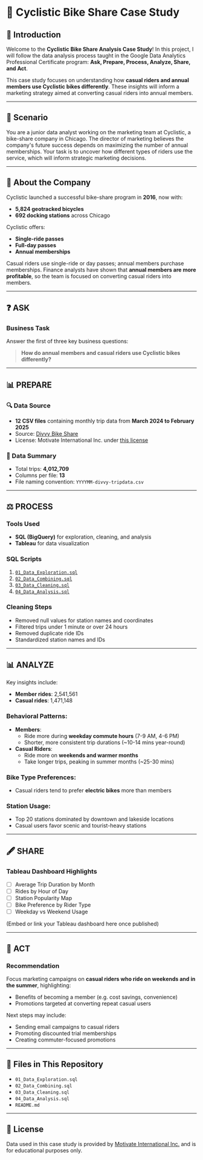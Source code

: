 # 📅 Cyclistic Bike Share Case Study

## 📖 Introduction
Welcome to the **Cyclistic Bike Share Analysis Case Study**! In this project, I will follow the data analysis process taught in the Google Data Analytics Professional Certificate program: **Ask, Prepare, Process, Analyze, Share, and Act**.

This case study focuses on understanding how **casual riders and annual members use Cyclistic bikes differently**. These insights will inform a marketing strategy aimed at converting casual riders into annual members.

---

## 🔎 Scenario
You are a junior data analyst working on the marketing team at Cyclistic, a bike-share company in Chicago. The director of marketing believes the company's future success depends on maximizing the number of annual memberships. Your task is to uncover how different types of riders use the service, which will inform strategic marketing decisions.

---

## 📃 About the Company
Cyclistic launched a successful bike-share program in **2016**, now with:
- **5,824 geotracked bicycles**
- **692 docking stations** across Chicago

Cyclistic offers:
- **Single-ride passes**
- **Full-day passes**
- **Annual memberships**

Casual riders use single-ride or day passes; annual members purchase memberships. Finance analysts have shown that **annual members are more profitable**, so the team is focused on converting casual riders into members.

---

## ❓ ASK
### Business Task
Answer the first of three key business questions:
> **How do annual members and casual riders use Cyclistic bikes differently?**

---

## 📊 PREPARE
### 🔍 Data Source
- **12 CSV files** containing monthly trip data from **March 2024 to February 2025**
- Source: [Divvy Bike Share](https://divvybikes.com/system-data)
- License: Motivate International Inc. under [this license](https://ride.divvybikes.com/data-license-agreement)

### 📝 Data Summary
- Total trips: **4,012,709**
- Columns per file: **13**
- File naming convention: `YYYYMM-divvy-tripdata.csv`

---

## ⚖️ PROCESS
### Tools Used
- **SQL (BigQuery)** for exploration, cleaning, and analysis
- **Tableau** for data visualization

### SQL Scripts
1. [`01_Data_Exploration.sql`](01_Data_Exploration.sql)
2. [`02_Data_Combining.sql`](02_Data_Combining.sql)
3. [`03_Data_Cleaning.sql`](03_Data_Cleaning.sql)
4. [`04_Data_Analysis.sql`](04_Data_Analysis.sql)

### Cleaning Steps
- Removed null values for station names and coordinates
- Filtered trips under 1 minute or over 24 hours
- Removed duplicate ride IDs
- Standardized station names and IDs

---

## 📊 ANALYZE
Key insights include:
- **Member rides**: 2,541,561
- **Casual rides**: 1,471,148

### Behavioral Patterns:
- **Members**:
  - Ride more during **weekday commute hours** (7-9 AM, 4-6 PM)
  - Shorter, more consistent trip durations (~10-14 mins year-round)
- **Casual Riders**:
  - Ride more on **weekends and warmer months**
  - Take longer trips, peaking in summer months (~25-30 mins)

### Bike Type Preferences:
- Casual riders tend to prefer **electric bikes** more than members

### Station Usage:
- Top 20 stations dominated by downtown and lakeside locations
- Casual users favor scenic and tourist-heavy stations

---

## 🖋️ SHARE
### Tableau Dashboard Highlights
- [ ] Average Trip Duration by Month
- [ ] Rides by Hour of Day
- [ ] Station Popularity Map
- [ ] Bike Preference by Rider Type
- [ ] Weekday vs Weekend Usage

(Embed or link your Tableau dashboard here once published)

---

## 🌟 ACT
### Recommendation
Focus marketing campaigns on **casual riders who ride on weekends and in the summer**, highlighting:
- Benefits of becoming a member (e.g. cost savings, convenience)
- Promotions targeted at converting repeat casual users

Next steps may include:
- Sending email campaigns to casual riders
- Promoting discounted trial memberships
- Creating commuter-focused promotions

---

## 📁 Files in This Repository
- `01_Data_Exploration.sql`
- `02_Data_Combining.sql`
- `03_Data_Cleaning.sql`
- `04_Data_Analysis.sql`
- `README.md`

---

## 📄 License
Data used in this case study is provided by [Motivate International Inc.](https://ride.divvybikes.com/data-license-agreement) and is for educational purposes only.

